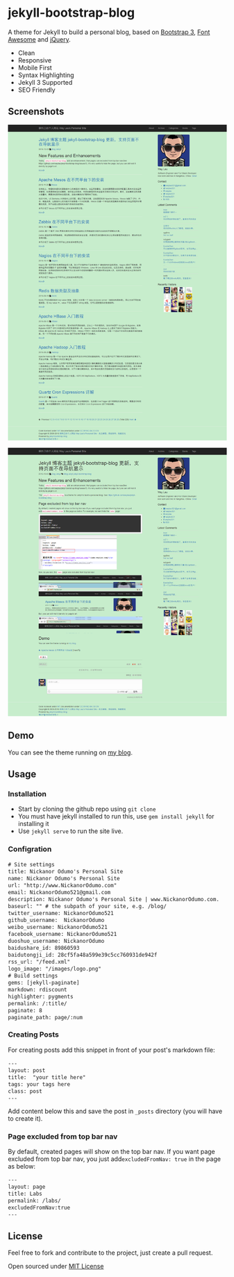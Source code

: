 # jekyll-bootstrap-blog

A theme for Jekyll to build a personal blog, based on [Bootstrap 3](http://getbootstrap.com/), [Font Awesome](http://fortawesome.github.io/Font-Awesome/) and [jQuery](http://jquery.com/).  

* Clean
* Responsive
* Mobile First
* Syntax Highlighting 
* Jekyll 3 Supported
* SEO Friendly

## Screenshots

![](img/20161203-screenshots-01.png)

![](img/20161203-screenshots-02.png)

## Demo

You can see the theme running on [my blog](https://NickanorOdumo.com/).

<!-- more -->

## Usage

### Installation

- Start by cloning the github repo using `git clone`
- You must have jekyll installed to run this, use `gem install jekyll` for installing it
- Use `jekyll serve` to run the site live.

### Configration

```
# Site settings
title: Nickanor Odumo's Personal Site
name: Nickanor Odumo's Personal Site
url: "http://www.NickanorOdumo.com"
email: NickanorOdumo521@gmail.com
description: Nickanor Odumo's Personal Site | www.NickanorOdumo.com.
baseurl: "" # the subpath of your site, e.g. /blog/
twitter_username: NickanorOdumo521
github_username:  NickanorOdumo
weibo_username: NickanorOdumo521
facebook_username: NickanorOdumo521
duoshuo_username: NickanorOdumo
baidushare_id: 89860593
baidutongji_id: 28cf5fa48a599e39c5cc760931de942f
rss_url: "/feed.xml"
logo_image: "/images/logo.png"
# Build settings
gems: [jekyll-paginate]
markdown: rdiscount
highlighter: pygments
permalink: /:title/
paginate: 8
paginate_path: page/:num
```

### Creating Posts

For creating posts add this snippet in front of your post's markdown file:

```
---
layout: post
title:  "your title here"
tags: your tags here
class: post
---
```

Add content below this and save the post in `_posts` directory (you will have to create it).

### Page excluded from top bar nav

By default, created pages will show on the top bar nav. If you want page excluded from top bar nav, you just add`excludedFromNav: true` in the page as below: 

```
---
layout: page
title: Labs
permalink: /labs/
excludedFromNav:true
---
```

## License

Feel free to fork and contribute to the project, just create a pull request.

Open sourced under [MIT License](LICENSE) 

